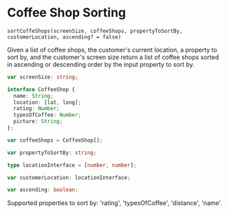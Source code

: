 # Coffee Shop Sorting

`sortCoffeShops(screenSize, coffeeShops, propertyToSortBy, customerLocation, ascending? = false)`

Given a list of coffee shops, the customer's current location, a property to sort by, and the customer's screen size return a list of coffee shops sorted in ascending or descending order by the input property to sort by.

```typescript
var screenSize: string;

interface CoffeeShop {
  name: String;
  location: [lat, long];
  rating: Number;
  typesOfCoffee: Number;
  picture: String;
};

var coffeeShops = CoffeeShop[];

var propertyToSortBy: string;

type locationInterface = [number, number];

var customerLocation: locationInterface;

var ascending: boolean;
```

Supported properties to sort by: 'rating', 'typesOfCoffee', 'distance', 'name'.